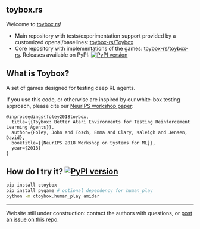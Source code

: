 ## toybox.rs

Welcome to [toybox.rs](http://toybox.rs)!

- Main repository with tests/experimentation support provided by a customized openai/baselines: [toybox-rs/Toybox](https://github.com/toybox-rs/Toybox)
- Core repository with implementations of the games: [toybox-rs/toybox-rs](https://github.com/toybox-rs/toybox-rs). Releases available on PyPI: [![PyPI version](https://badge.fury.io/py/ctoybox.svg)](https://badge.fury.io/py/ctoybox)


## What is Toybox?

A set of games designed for testing deep RL agents.

If you use this code, or otherwise are inspired by our white-box testing approach, please cite our [NeurIPS workshop paper](https://arxiv.org/abs/1812.02850):

```
@inproceedings{foley2018toybox,
  title={{Toybox: Better Atari Environments for Testing Reinforcement Learning Agents}},
  author={Foley, John and Tosch, Emma and Clary, Kaleigh and Jensen, David},
  booktitle={{NeurIPS 2018 Workshop on Systems for ML}},
  year={2018}
}
```

## How do I try it? [![PyPI version](https://badge.fury.io/py/ctoybox.svg)](https://badge.fury.io/py/ctoybox)

```bash
pip install ctoybox
pip install pygame # optional dependency for human_play
python -m ctoybox.human_play amidar
```

---
Website still under construction: contact the authors with questions, or [post an issue on this repo](https://github.com/toybox-rs/toybox-rs.github.io/issues).
